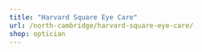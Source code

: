 ```yaml
---
title: "Harvard Square Eye Care"
url: /north-cambridge/harvard-square-eye-care/
shop: optician
---
```

